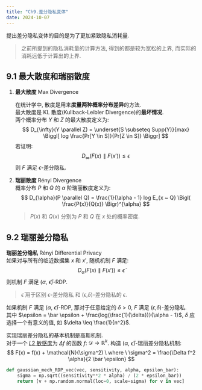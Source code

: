 ```yaml
---
title: "Ch9.差分隐私变体"
date: 2024-10-07
---
```


提出差分隐私变体的目的是为了更加紧致隐私消耗量.
> 之前所提到的隐私消耗量的计算方法, 得到的都是较为宽松的上界, 而实际的消耗远低于计算出的上界.  

## 9.1 最大散度和瑞丽散度

1. **最大散度** Max Divergence

    在统计学中, 散度是用来**度量两种概率分布差异**的方法.  
    最大散度是 KL 散度(Kullback-Leibler Divergence)的**最坏情况**.  
    两个概率分布 $Y$ 和 $Z$ 的最大散度定义为:  
    $$
    D_{\infty}(Y \parallel Z) = \underset{S \subseteq Supp(Y)}{max} \Biggl[ log \frac{Pr[Y \in S]}{Pr[Z \in S]} \Biggr]
    $$
    若证明:  
    $$
    D_{\infty}(F(x) \parallel F(x')) \leq \epsilon
    $$
    则 $F$ 满足 $\epsilon$-差分隐私.  

2. **瑞丽散度** Rényi Divergence  
    概率分布 $P$ 和 $Q$ 的 $\alpha$ 阶瑞丽散度定义为:  
    $$
    D_{\alpha}(P \parallel Q) = \frac{1}{\alpha - 1} log E_{x ~ Q} \Bigl( \frac{P(x)}{Q(x)} \Bigr)^{\alpha}
    $$
    > $P(x)$ 和 $Q(x)$ 分别为 $P$ 和 $Q$ 在 $x$ 处的概率密度.  

## 9.2 瑞丽差分隐私

**瑞丽差分隐私** Rényi Differential Privacy  
如果对与所有的临近数据集 $x$ 和 $x'$, 随机机制 $F$ 满足:  
$$
D_{\alpha}(F(x) \parallel F(x')) \leq \bar \epsilon
$$
则机制 $F$ 满足 ($\alpha$, $\bar \epsilon$)-RDP.  
> $\bar \epsilon$ 用于区别 $\epsilon$-差分隐私 和 ($\epsilon$,$\delta$)-差分隐私的 $\epsilon$.  

如果机制 $F$ 满足 ($\alpha$, $\bar \epsilon$)-RDP, 那对于任意给定的 $\delta > 0$, $F$ 满足 ($\epsilon$,$\delta$)-差分隐私.  
其中 $\epsilon = \bar \epsilon + \frac{log(\frac{1}{\delta})}{\alpha - 1}$, $\delta$ 应选择一个有意义的值, 如 $\delta \leq \frac{1}{n^2}$.  

实现瑞丽差分隐私的基本机制是高斯机制.  
对于一个 [$L2$ 敏感度](./note-7.md#732-l1-和-l2-敏感度)为 $\Delta f$ 的函数 $f$: $\mathcal{D} \rightarrow \mathbb{R}^k$. 
构造 ($\alpha$, $\bar \epsilon$)-瑞丽差分隐私机制:  
$$
F(x) = f(x) + \mathcal{N}(\sigma^2) \ where \  \sigma^2 = \frac{\Delta f^2 \alpha}{2 \bar \epsilon}
$$

```python
def gaussian_mech_RDP_vec(vec, sensitivity, alpha, epsilon_bar): 
    sigma = np.sqrt((sensitivity**2 * alpha) / (2 * epsilon_bar)) 
    return [v + np.random.normal(loc=0, scale=sigma) for v in vec]
```
